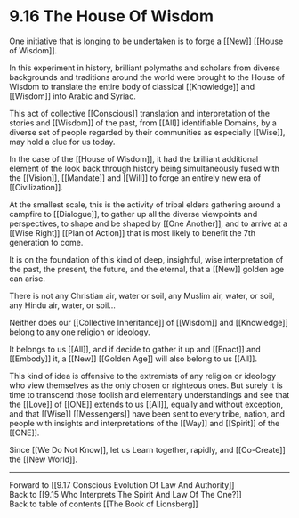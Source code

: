 # 9.16 The House Of Wisdom 

One initiative that is longing to be undertaken is to forge a [[New]] [[House of Wisdom]]. 

In this experiment in history, brilliant polymaths and scholars from diverse backgrounds and traditions around the world were brought to the House of Wisdom to translate the entire body of classical [[Knowledge]] and [[Wisdom]] into Arabic and Syriac. 

This act of collective [[Conscious]] translation and interpretation of the stories and [[Wisdom]] of the past, from [[All]] identifiable Domains, by a diverse set of people regarded by their communities as especially [[Wise]], may hold a clue for us today. 

In the case of the [[House of Wisdom]], it had the brilliant additional element of the look back through history being simultaneously fused with the [[Vision]], [[Mandate]] and [[Will]] to forge an entirely new era of [[Civilization]]. 

At the smallest scale, this is the activity of tribal elders gathering around a campfire to [[Dialogue]], to gather up all the diverse viewpoints and perspectives, to shape and be shaped by [[One Another]], and to arrive at a [[Wise Right]] [[Plan of Action]] that is most likely to benefit the 7th generation to come.

It is on the foundation of this kind of deep, insightful, wise interpretation of the past, the present, the future, and the eternal, that a [[New]] golden age can arise.

There is not any Christian air, water or soil, any Muslim air, water, or soil, any Hindu air, water, or soil... 

Neither does our [[Collective Inheritance]] of [[Wisdom]] and [[Knowledge]] belong to any one religion or ideology. 

It belongs to us [[All]], and if decide to gather it up and [[Enact]] and [[Embody]] it, a [[New]] [[Golden Age]] will also belong to us [[All]]. 

This kind of idea is offensive to the extremists of any religion or ideology who view themselves as the only chosen or righteous ones. But surely it is time to transcend those foolish and elementary understandings and see that the [[Love]] of [[ONE]] extends to us [[All]], equally and without exception, and that [[Wise]] [[Messengers]] have been sent to every tribe, nation, and people with insights and interpretations of the [[Way]] and [[Spirit]] of the [[ONE]]. 

Since [[We Do Not Know]], let us Learn together, rapidly, and [[Co-Create]] the [[New World]]. 

___

Forward to [[9.17 Conscious Evolution Of Law And Authority]]    
Back to [[9.15 Who Interprets The Spirit And Law Of The One?]]        
Back to table of contents [[The Book of Lionsberg]]  